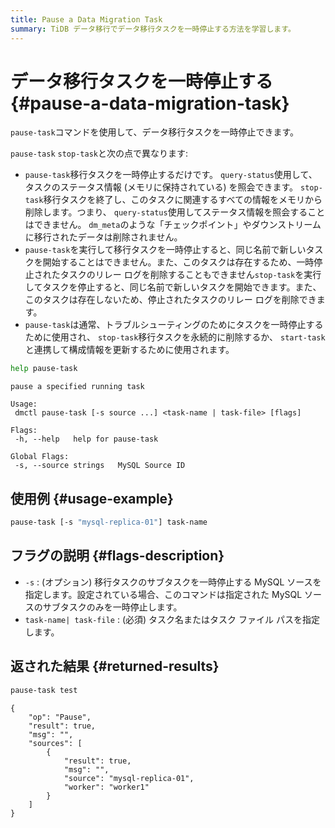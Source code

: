 ```yaml
---
title: Pause a Data Migration Task
summary: TiDB データ移行でデータ移行タスクを一時停止する方法を学習します。
---
```


# データ移行タスクを一時停止する {#pause-a-data-migration-task}

`pause-task`コマンドを使用して、データ移行タスクを一時停止できます。

`pause-task` `stop-task`と次の点で異なります:

-   `pause-task`移行タスクを一時停止するだけです。 `query-status`使用して、タスクのステータス情報 (メモリに保持されている) を照会できます。 `stop-task`移行タスクを終了し、このタスクに関連するすべての情報をメモリから削除します。つまり、 `query-status`使用してステータス情報を照会することはできません。 `dm_meta`のような「チェックポイント」やダウンストリームに移行されたデータは削除されません。
-   `pause-task`を実行して移行タスクを一時停止すると、同じ名前で新しいタスクを開始することはできません。また、このタスクは存在するため、一時停止されたタスクのリレー ログを削除することもできません`stop-task`を実行してタスクを停止すると、同じ名前で新しいタスクを開始できます。また、このタスクは存在しないため、停止されたタスクのリレー ログを削除できます。
-   `pause-task`は通常、トラブルシューティングのためにタスクを一時停止するために使用され、 `stop-task`移行タスクを永続的に削除するか、 `start-task`と連携して構成情報を更新するために使用されます。

```bash
help pause-task
```

    pause a specified running task

    Usage:
     dmctl pause-task [-s source ...] <task-name | task-file> [flags]

    Flags:
     -h, --help   help for pause-task

    Global Flags:
     -s, --source strings   MySQL Source ID

## 使用例 {#usage-example}

```bash
pause-task [-s "mysql-replica-01"] task-name
```

## フラグの説明 {#flags-description}

-   `-s` : (オプション) 移行タスクのサブタスクを一時停止する MySQL ソースを指定します。設定されている場合、このコマンドは指定された MySQL ソースのサブタスクのみを一時停止します。
-   `task-name| task-file` : (必須) タスク名またはタスク ファイル パスを指定します。

## 返された結果 {#returned-results}

```bash
pause-task test
```

    {
        "op": "Pause",
        "result": true,
        "msg": "",
        "sources": [
            {
                "result": true,
                "msg": "",
                "source": "mysql-replica-01",
                "worker": "worker1"
            }
        ]
    }
